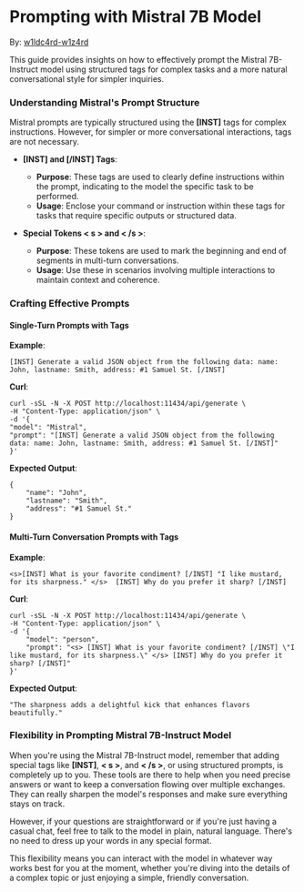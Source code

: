 # Prompting with Mistral 7B Model

By: [w1ldc4rd-w1z4rd](https://github.com/w1ldc4rd-w1z4rd)

This guide provides insights on how to effectively prompt the Mistral 7B-Instruct model using structured tags for complex tasks and a more natural conversational style for simpler inquiries.

### Understanding Mistral's Prompt Structure

Mistral prompts are typically structured using the **[INST]** tags for complex instructions. However, for simpler or more conversational interactions, tags are not necessary.

- **[INST] and [/INST] Tags**:
   - **Purpose**: These tags are used to clearly define instructions within the prompt, indicating to the model the specific task to be performed.
   - **Usage**: Enclose your command or instruction within these tags for tasks that require specific outputs or structured data.

- **Special Tokens < s > and < /s >**:
   - **Purpose**: These tokens are used to mark the beginning and end of segments in multi-turn conversations.
   - **Usage**: Use these in scenarios involving multiple interactions to maintain context and coherence.

### Crafting Effective Prompts

#### Single-Turn Prompts with Tags

**Example**:

```
[INST] Generate a valid JSON object from the following data: name: John, lastname: Smith, address: #1 Samuel St. [/INST]
```
  
**Curl**:
  
```
curl -sSL -N -X POST http://localhost:11434/api/generate \
-H "Content-Type: application/json" \
-d '{
"model": "Mistral",
"prompt": "[INST] Generate a valid JSON object from the following data: name: John, lastname: Smith, address: #1 Samuel St. [/INST]"
}'
```
  
**Expected Output**:
  
```
{
    "name": "John",
    "lastname": "Smith",
    "address": "#1 Samuel St."
}
```

#### Multi-Turn Conversation Prompts with Tags

**Example**:

```
<s>[INST] What is your favorite condiment? [/INST] "I like mustard, for its sharpness." </s>  [INST] Why do you prefer it sharp? [/INST]
```
  
**Curl**:
  
```
curl -sSL -N -X POST http://localhost:11434/api/generate \
-H "Content-Type: application/json" \
-d '{
    "model": "person",
    "prompt": "<s> [INST] What is your favorite condiment? [/INST] \"I like mustard, for its sharpness.\" </s> [INST] Why do you prefer it sharp? [/INST]"
}'
```
  
**Expected Output**:
  
```
"The sharpness adds a delightful kick that enhances flavors beautifully."
```

### Flexibility in Prompting Mistral 7B-Instruct Model

When you're using the Mistral 7B-Instruct model, remember that adding special tags like **[INST]**, **< s >**, and **< /s >**, or using structured prompts, is completely up to you. These tools are there to help when you need precise answers or want to keep a conversation flowing over multiple exchanges. They can really sharpen the model's responses and make sure everything stays on track.

However, if your questions are straightforward or if you're just having a casual chat, feel free to talk to the model in plain, natural language. There's no need to dress up your words in any special format.

This flexibility means you can interact with the model in whatever way works best for you at the moment, whether you're diving into the details of a complex topic or just enjoying a simple, friendly conversation.

